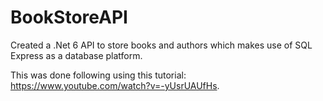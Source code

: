 # BookStoreAPI


Created a .Net 6 API to store books and authors which makes use of SQL Express as a database platform. 

This was done following using this tutorial: https://www.youtube.com/watch?v=-yUsrUAUfHs.
